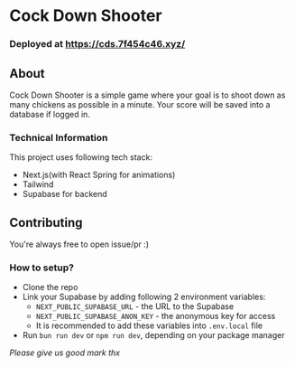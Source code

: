 # Cock Down Shooter  
### Deployed at https://cds.7f454c46.xyz/

## About

Cock Down Shooter is a simple game where your
goal is to shoot down as many chickens as possible in a minute. Your score will be saved into a database if logged in.

### Technical Information

This project uses following tech stack:
- Next.js(with React Spring for animations)
- Tailwind
- Supabase for backend

## Contributing

You're always free to open issue/pr :)

### How to setup?

- Clone the repo
- Link your Supabase by adding following 2 environment variables:
  - `NEXT_PUBLIC_SUPABASE_URL` - the URL to the Supabase
  - `NEXT_PUBLIC_SUPABASE_ANON_KEY` - the anonymous key for access
  - It is recommended to add these variables into `.env.local` file
- Run `bun run dev` or `npm run dev`, depending on your package manager


*Please give us good mark thx*
